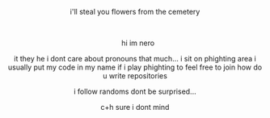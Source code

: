 <p align="center"> i'll steal you flowers from the cemetery </p>
<p align="center">
   ‌ ‌ ‌
</p>
<p align="center">
   ‌ ‌ ‌
hi im nero
</p>

<p align="center"> it they he i dont care about pronouns that much... i sit on phighting area i usually put my code in my name if i play phighting to feel free to join how do u write repositories</p>
<p align="center"> i follow randoms dont be surprised... </p>
<p align="center"> c+h sure i dont mind </p>
